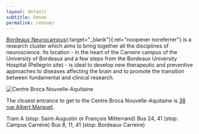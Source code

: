 ```yaml
---
layout: default
subtitle: Venue
permalink: /venue/
---
```



[Bordeaux Neurocampus](https://www.bordeaux-neurocampus.fr/en/){:target="_blank"}{:rel="noopener noreferrer"} is a research cluster which aims to bring together all the disciplines of neuroscience. Its location - in the heart of the Carreire campus of the University of Bordeaux and a few steps from the Bordeaux University Hospital (Pellegrin site) - is ideal to develop new therapeutic and preventive approaches to diseases affecting the brain and to promote the transition between fundamental and clinical research.

![Centre Broca Nouvelle-Aquitaine](https://www.bordeaux-neurocampus.fr/wp-content/uploads/2018/03/NeurocampusFinal1600p.jpg)

The closest entrance to get to the Centre Broca Nouvelle-Aquitaine is [38 rue Albert Marquet](https://www.google.fr/maps/place/38+Rue+Albert+Marquet,+33000+Bordeaux/@44.8241184,-0.6079216,3a,75y,5.32h,79.11t/data=!3m6!1e1!3m4!1s4WXd0NSN9vp8aq4UPqvJvA!2e0!7i13312!8i6656!4m5!3m4!1s0xd54d8710d9e6b1b:0x7000e3a359376dbb!8m2!3d44.8247939!4d-0.6076512).

Tram A (stop: Saint-Augustin or François Mitterrand)
Bus 24, 41 (stop: Campus Carreire)
Bus 8, 11, 41 (stop: Bordeaux Carreire)